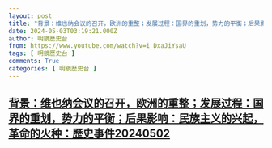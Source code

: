 ```yaml
---
layout: post
title: "背景：维也纳会议的召开，欧洲的重整；发展过程：国界的重划，势力的平衡；后果影响：民族主义的兴起，革命的火种：歷史事件20240502"
date: 2024-05-03T03:19:21.000Z
author: 明鏡歷史台
from: https://www.youtube.com/watch?v=i_DxaJiYsaU
tags: [ 明鏡歷史台 ]
comments: True
categories: [ 明鏡歷史台 ]
---
```

<!--1714706361000-->
[背景：维也纳会议的召开，欧洲的重整；发展过程：国界的重划，势力的平衡；后果影响：民族主义的兴起，革命的火种：歷史事件20240502](https://www.youtube.com/watch?v=i_DxaJiYsaU)
------

<div>

</div>
